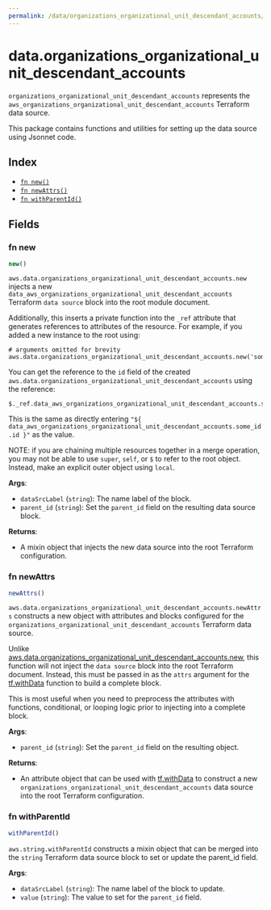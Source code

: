 ```yaml
---
permalink: /data/organizations_organizational_unit_descendant_accounts/
---
```


# data.organizations_organizational_unit_descendant_accounts

`organizations_organizational_unit_descendant_accounts` represents the `aws_organizations_organizational_unit_descendant_accounts` Terraform data source.



This package contains functions and utilities for setting up the data source using Jsonnet code.


## Index

* [`fn new()`](#fn-new)
* [`fn newAttrs()`](#fn-newattrs)
* [`fn withParentId()`](#fn-withparentid)

## Fields

### fn new

```ts
new()
```


`aws.data.organizations_organizational_unit_descendant_accounts.new` injects a new `data_aws_organizations_organizational_unit_descendant_accounts` Terraform `data source`
block into the root module document.

Additionally, this inserts a private function into the `_ref` attribute that generates references to attributes of the
resource. For example, if you added a new instance to the root using:

    # arguments omitted for brevity
    aws.data.organizations_organizational_unit_descendant_accounts.new('some_id')

You can get the reference to the `id` field of the created `aws.data.organizations_organizational_unit_descendant_accounts` using the reference:

    $._ref.data_aws_organizations_organizational_unit_descendant_accounts.some_id.get('id')

This is the same as directly entering `"${ data_aws_organizations_organizational_unit_descendant_accounts.some_id.id }"` as the value.

NOTE: if you are chaining multiple resources together in a merge operation, you may not be able to use `super`, `self`,
or `$` to refer to the root object. Instead, make an explicit outer object using `local`.

**Args**:
  - `dataSrcLabel` (`string`): The name label of the block.
  - `parent_id` (`string`): Set the `parent_id` field on the resulting data source block.

**Returns**:
- A mixin object that injects the new data source into the root Terraform configuration.


### fn newAttrs

```ts
newAttrs()
```


`aws.data.organizations_organizational_unit_descendant_accounts.newAttrs` constructs a new object with attributes and blocks configured for the `organizations_organizational_unit_descendant_accounts`
Terraform data source.

Unlike [aws.data.organizations_organizational_unit_descendant_accounts.new](#fn-new), this function will not inject the `data source`
block into the root Terraform document. Instead, this must be passed in as the `attrs` argument for the
[tf.withData](https://github.com/tf-libsonnet/core/tree/main/docs#fn-withdata) function to build a complete block.

This is most useful when you need to preprocess the attributes with functions, conditional, or looping logic prior to
injecting into a complete block.

**Args**:
  - `parent_id` (`string`): Set the `parent_id` field on the resulting object.

**Returns**:
  - An attribute object that can be used with [tf.withData](https://github.com/tf-libsonnet/core/tree/main/docs#fn-withdata) to construct a new `organizations_organizational_unit_descendant_accounts` data source into the root Terraform configuration.


### fn withParentId

```ts
withParentId()
```

`aws.string.withParentId` constructs a mixin object that can be merged into the `string`
Terraform data source block to set or update the parent_id field.



**Args**:
  - `dataSrcLabel` (`string`): The name label of the block to update.
  - `value` (`string`): The value to set for the `parent_id` field.

